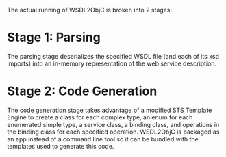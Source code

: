 The actual running of WSDL2ObjC is broken into 2 stages:

# Stage 1: Parsing #
The parsing stage deserializes the specified WSDL file (and each of its xsd imports) into an in-memory representation of the web service description.

# Stage 2: Code Generation #
The code generation stage takes advantage of a modified STS Template Engine to create a class for each complex type, an enum for each enumerated simple type, a service class, a binding class, and operations in the binding class for each specified operation.  WSDL2ObjC is packaged as an app instead of a command line tool so it can be bundled with the templates used to generate this code.